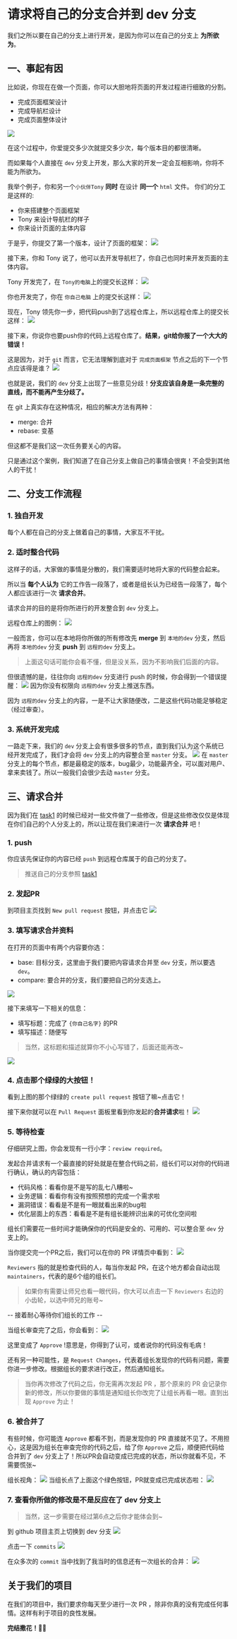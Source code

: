 # 请求将自己的分支合并到 dev 分支

我们之所以要在自己的分支上进行开发，是因为你可以在自己的分支上 **为所欲为**。

## 一、事起有因
比如说，你现在在做一个页面，你可以大胆地将页面的开发过程进行细致的分割。

- 完成页面框架设计
- 完成导航栏设计
- 完成页面整体设计

![](pics/2019-11-08-19-57-05.png)

在这个过程中，你爱提交多少次就提交多少次，每个版本目的都很清晰。

而如果每个人直接在 `dev` 分支上开发，那么大家的开发一定会互相影响，你将不能为所欲为。

我举个例子，你和另一个`小伙伴Tony` **同时** 在设计 **同一个** `html` 文件。
你们的分工是这样的:
- 你来搭建整个页面框架
- Tony 来设计导航栏的样子
- 你来设计页面的主体内容

于是乎，你提交了第一个版本，设计了页面的框架：
![](pics/2019-11-08-20-05-40.png)

接下来，你和 Tony 说了，他可以去开发导航栏了，你自己也同时来开发页面的主体内容。

Tony 开发完了，在 `Tony的电脑`上的提交长这样：
![](pics/2019-11-08-20-08-20.png)

你也开发完了，你在 `你自己电脑` 上的提交长这样：
![](pics/2019-11-08-20-08-39.png)

现在，Tony 领先你一步，把代码push到了远程仓库上，所以远程仓库上的提交长这样：
![](pics/2019-11-08-20-08-20.png)

接下来，你说你也要push你的代码上远程仓库了。**结果，git给你报了一个大大的错误！**

这是因为，对于 `git` 而言，它无法理解到底对于 `完成页面框架` 节点之后的下一个节点应该得是谁？
![](pics/2019-11-08-20-12-12.png)

也就是说，我们的 `dev` 分支上出现了一些意见分歧！**分支应该自身是一条完整的直线，而不能再产生分歧了。**

在 git 上真实存在这种情况，相应的解决方法有两种：

- merge: 合并
- rebase: 变基

但这都不是我们这一次任务要关心的内容。

只是通过这个案例，我们知道了在自己分支上做自己的事情会很爽！不会受到其他人的干扰！

## 二、分支工作流程

### 1. 独自开发
每个人都在自己的分支上做着自己的事情，大家互不干扰。

### 2. 适时整合代码
这样子的话，大家做的事情是分散的，我们需要适时地将大家的代码整合起来。

所以当 **每个人认为** 它的工作告一段落了，或者是组长认为已经告一段落了，每个人都应该进行一次 **请求合并**。

请求合并的目的是将你所进行的开发整合到 `dev` 分支上。

远程仓库上的图例：
![](pics/2019-11-08-21-45-37.png)

一般而言，你可以在本地将你所做的所有修改先 **merge** 到 `本地的dev` 分支，然后再将 `本地的dev` 分支 **push** 到 `远程的dev` 分支上。
> 上面这句话可能你会看不懂，但是没关系，因为不影响我们后面的内容。

但很遗憾的是，往往你向 `远程的dev` 分支进行 push 的时候，你会得到一个错误提醒：
![](pics/2019-11-08-21-54-16.png)
因为你没有权限向 `远程的dev` 分支上推送东西。

因为 `远程的dev` 分支上的内容，一是不让大家随便改，二是这些代码功能足够稳定（经过审查）。

### 3. 系统开发完成
一路走下来，我们的 `dev` 分支上会有很多很多的节点，直到我们认为这个系统已经开发完成了，我们才会将 `dev` 分支上的内容整合至 `master` 分支。
![](pics/2019-11-09-01-35-09.png)
在 `master` 分支上的每个节点，都是最稳定的版本，bug最少，功能最齐全，可以面对用户、拿来卖钱了。所以一般我们会很少去动 `master` 分支。

## 三、请求合并

因为我们在 [task1](task1.md) 的时候已经对一些文件做了一些修改，但是这些修改仅仅是体现在你们自己的个人分支上的，所以让现在我们来进行一次 **请求合并** 吧！

### 1. push
你应该先保证你的内容已经 `push` 到远程仓库属于的自己的分支了。
> 推送自己的分支参照 [task1](task1.md)

### 2. 发起PR
到项目主页找到 `New pull request` 按钮，并点击它
![](pics/2019-11-08-21-59-36.png)

### 3. 填写请求合并资料
在打开的页面中有两个内容要你选：
- base: 目标分支，这里由于我们要把内容请求合并至 `dev` 分支，所以要选 `dev`。
- compare: 要合并的分支，我们要把自己的分支选上。

![](pics/2019-11-08-22-01-32.png)

接下来填写一下相关的信息：
- 填写标题：完成了 `{你自己名字}` 的PR
- 填写描述：随便写
> 当然，这标题和描述就算你不小心写错了，后面还能再改~

![](pics/2019-11-09-00-48-00.png)

### 4. 点击那个绿绿的大按钮！
看到上图的那个绿绿的 `create pull request` 按钮了嘛~点击它！

接下来你就可以在 `Pull Request` 面板里看到你发起的**合并请求**啦！
![](pics/2019-11-08-22-20-26.png)

### 5. 等待检查
仔细研究上图，你会发现有一行小字：`review required`。

发起合并请求有一个最直接的好处就是在整合代码之前，组长们可以对你的代码进行确认，确认的内容包括：
- 代码风格：看看你是不是写的乱七八糟啦~
- 业务逻辑：看看你有没有按照预想的完成一个需求啦
- 漏洞错误：看看是不是有一眼就看出来的bug啦
- 优化层面上的东西：看看是不是有组长能辨识出来的可优化空间啦

组长们需要花一些时间才能确保你的代码是安全的、可用的、可以整合至 `dev` 分支上的。

当你提交完一个PR之后，我们可以在你的 PR 详情页中看到：
![](pics/2019-11-09-00-56-52.png)

`Reviewers` 指的就是检查代码的人，每当你发起 PR，在这个地方都会自动出现 `maintainers`，代表的是6个组的组长们。

> 如果你有需要让师兄也看一眼代码，你大可以点击一下 `Reviewers` 右边的小齿轮，以选中师兄的账号~

-- 接着耐心等待你们组长的工作 --

当组长审查完了之后，你会看到：
![](pics/2019-11-08-22-30-06.png)

这里变成了 `Approve` !意思是，你得到了认可，或者说你的代码没有毛病！

还有另一种可能性，是 `Request Changes`，代表着组长发现你的代码有问题，需要你进一步修改。根据组长的要求进行改正，然后通知组长。

> 当你再次修改了代码之后，你无需再次发起 PR ，那个原来的 PR 会记录你新的修改，所以你要做的事情是通知组长你改完了让组长再看一眼。直到出现 `Approve` 为止！

### 6. 被合并了
有些时候，你可能连 `Approve` 都看不到，而是发现你的 PR 直接就不见了。不用担心，这是因为组长在审查完你的代码之后，给了你 `Approve` 之后，顺便把代码给合并到了 `dev` 分支上了！所以PR会自动变成已完成的状态，所以你就看不见，不需要慌张~

组长视角：
![](pics/2019-11-08-22-36-29.png)
当组长点了上面这个绿色按钮，PR就变成已完成状态啦：
![](pics/2019-11-08-22-38-00.png)

### 7. 查看你所做的修改是不是反应在了 dev 分支上

> 当然，这一步需要在经过第6点之后你才能体会到~

到 github 项目主页上切换到 dev 分支
![](pics/2019-11-08-22-39-21.png)

点击一下 `commits`
![](pics/2019-11-08-22-39-54.png)

在众多次的 `commit` 当中找到了我当时的信息还有一次组长的合并：
![](pics/2019-11-08-22-41-36.png)

## 关于我们的项目
在我们的项目中，我们要求你每天至少进行一次 PR ，除非你真的没有完成任何事情。这样有利于项目的良性发展。

**完结撒花！🎉🎉**